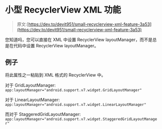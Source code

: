 # 小型 RecyclerView XML 功能

> 原文:[https://dev.to/devit951/small-recyclerview-xml-feature-3a53](https://dev.to/devit951/small-recyclerview-xml-feature-3a53)

您知道吗，您可以直接在 XML 中设置 RecyclerView layoutManager，而不是总是在代码中设置 RecyclerView layoutManager。

## [](#examples)例子

将此属性之一粘贴到 XML 格式的 RecyclerView 中。

对于 GridLayoutManager:
`app:layoutManager="android.support.v7.widget.GridLayoutManager"`

对于 LinearLayoutManager:
`app:layoutManager="android.support.v7.widget.LinearLayoutManager"`

而对于 StaggeredGridLayoutManager:
`app:layoutManager="android.support.v7.widget.StaggeredGridLayoutManager"`